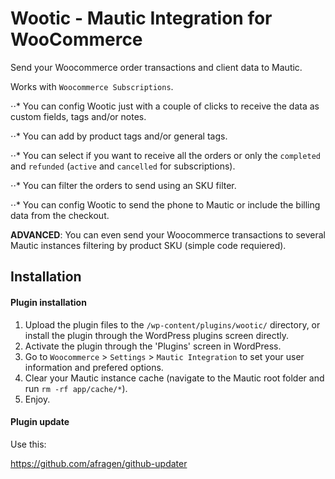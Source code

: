 # Wootic - Mautic Integration for WooCommerce

Send your Woocommerce order transactions and client data to Mautic.

Works with `Woocommerce Subscriptions`.

⋅⋅* You can config Wootic just with a couple of clicks to receive the data as custom fields, tags and/or notes.

⋅⋅* You can add by product tags and/or general tags.

⋅⋅* You can select if you want to receive all the orders or only the `completed` and `refunded` (`active` and `cancelled` for subscriptions).

⋅⋅* You can filter the orders to send using an SKU filter. 

⋅⋅* You can config Wootic to send the phone to Mautic or include the billing data from the checkout.

**ADVANCED**: You can even send your Woocommerce transactions to several Mautic instances filtering by product SKU (simple code requiered).

## Installation

#### Plugin installation

1. Upload the plugin files to the `/wp-content/plugins/wootic/` directory, or install the plugin through the WordPress plugins screen directly.
1. Activate the plugin through the 'Plugins' screen in WordPress.
1. Go to `Woocommerce` > `Settings` > `Mautic Integration` to set your user information and prefered options.
1. Clear your Mautic instance cache (navigate to the Mautic root folder and run `rm -rf app/cache/*`).
1. Enjoy.

#### Plugin update

Use this:

https://github.com/afragen/github-updater

